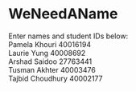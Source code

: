 # WeNeedAName
Enter names and student IDs below:
<br>Pamela Khouri 40016194
<br>Laurie Yung 40008692
<br>Arshad Saidoo 27763441
<br>Tusman Akhter 40003476
<br>Tajbid Choudhury 40002177
